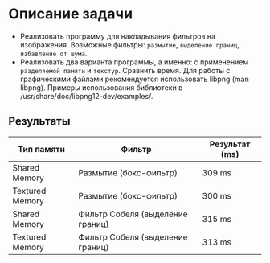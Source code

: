 # Описание задачи

- Реализовать программу для накладывания фильтров на изображения. Возможные фильтры: `размытие`, `выделение границ`, `избавление от шума`. 
- Реализовать два варианта программы, а именно: с применением `разделяемой памяти` и `текстур`. Сравнить время.
Для работы с графическими файлами рекомендуется использовать libpng (man libpng). Примеры использования библиотеки в /usr/share/doc/libpng12-dev/examples/.


## Результаты 
| Тип памяти          | Фильтр        | Результат (ms)           |
|---------------------|--------------------|----------------------|
| Shared Memory  | Размытие (бокс-фильтр)     |  309 ms  | 
| Textured Memory     | Размытие (бокс-фильтр)            |       300 ms        | 
| Shared Memory   | Фильтр Собеля (выделение границ)       | 315 ms | 
| Textured Memory  | Фильтр Собеля (выделение границ)         |     313 ms    | 

